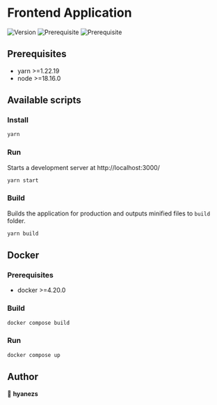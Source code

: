 # Frontend Application

![Version](https://img.shields.io/badge/version-1.0.0-blue.svg?cacheSeconds=2592000)
![Prerequisite](https://img.shields.io/badge/yarn-%3E%3D1.22.19-blue.svg)
![Prerequisite](https://img.shields.io/badge/node-%3E%3D18.16.0-blue.svg)

## Prerequisites

- yarn >=1.22.19
- node >=18.16.0

## Available scripts

### Install

```sh
yarn
```

### Run

Starts a development server at http://localhost:3000/

```sh
yarn start
```

### Build

Builds the application for production and outputs minified files to `build` folder.

```sh
yarn build
```

## Docker

### Prerequisites

- docker >=4.20.0

### Build

```sh
docker compose build
```

### Run

```sh
docker compose up
```

## Author

👤 **hyanezs**
